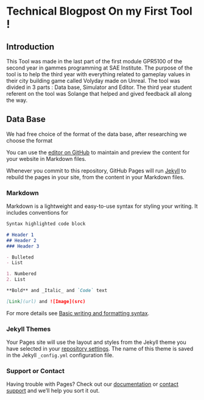# Technical Blogpost On my First Tool !

## Introduction

This Tool was made in the last part of the first module GPR5100 of the second year in gammes programming at SAE Institute. The purpose of the tool is to help the third year with everything related to gameplay values in their city building game called Volyday made on Unreal. The tool was divided in 3 parts : Data base, Simulator and Editor. The third year student referent on the tool was Solange that helped and gived feedback all along the way.   

## Data Base

We had free choice of the format of the data base, after researching we choose the format

You can use the [editor on GitHub](https://github.com/PaulOwO/BlogPost-Gameplay-Values-Tool/edit/gh-pages/index.md) to maintain and preview the content for your website in Markdown files.

Whenever you commit to this repository, GitHub Pages will run [Jekyll](https://jekyllrb.com/) to rebuild the pages in your site, from the content in your Markdown files.

### Markdown

Markdown is a lightweight and easy-to-use syntax for styling your writing. It includes conventions for

```markdown
Syntax highlighted code block

# Header 1
## Header 2
### Header 3

- Bulleted
- List

1. Numbered
2. List

**Bold** and _Italic_ and `Code` text

[Link](url) and ![Image](src)
```

For more details see [Basic writing and formatting syntax](https://docs.github.com/en/github/writing-on-github/getting-started-with-writing-and-formatting-on-github/basic-writing-and-formatting-syntax).

### Jekyll Themes

Your Pages site will use the layout and styles from the Jekyll theme you have selected in your [repository settings](https://github.com/PaulOwO/BlogPost-Gameplay-Values-Tool/settings/pages). The name of this theme is saved in the Jekyll `_config.yml` configuration file.

### Support or Contact

Having trouble with Pages? Check out our [documentation](https://docs.github.com/categories/github-pages-basics/) or [contact support](https://support.github.com/contact) and we’ll help you sort it out.
